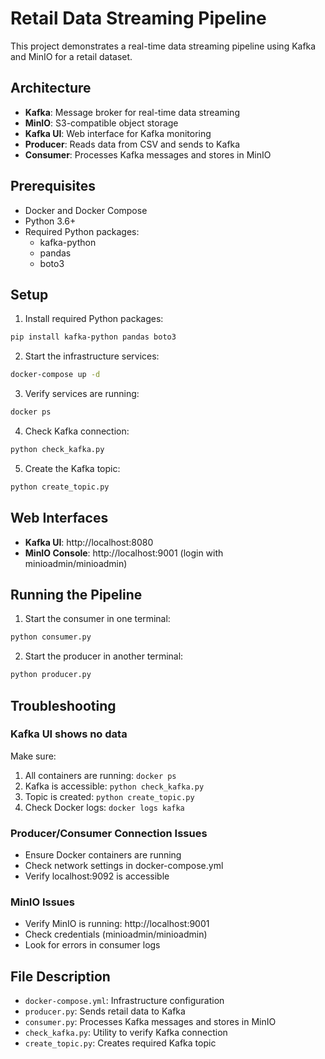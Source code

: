 # Retail Data Streaming Pipeline

This project demonstrates a real-time data streaming pipeline using Kafka and MinIO for a retail dataset.

## Architecture

- **Kafka**: Message broker for real-time data streaming
- **MinIO**: S3-compatible object storage
- **Kafka UI**: Web interface for Kafka monitoring
- **Producer**: Reads data from CSV and sends to Kafka
- **Consumer**: Processes Kafka messages and stores in MinIO

## Prerequisites

- Docker and Docker Compose
- Python 3.6+
- Required Python packages:
  - kafka-python
  - pandas
  - boto3

## Setup

1. Install required Python packages:

```bash
pip install kafka-python pandas boto3
```

2. Start the infrastructure services:

```bash
docker-compose up -d
```

3. Verify services are running:

```bash
docker ps
```

4. Check Kafka connection:

```bash
python check_kafka.py
```

5. Create the Kafka topic:

```bash
python create_topic.py
```

## Web Interfaces

- **Kafka UI**: http://localhost:8080
- **MinIO Console**: http://localhost:9001 (login with minioadmin/minioadmin)

## Running the Pipeline

1. Start the consumer in one terminal:

```bash
python consumer.py
```

2. Start the producer in another terminal:

```bash
python producer.py
```

## Troubleshooting

### Kafka UI shows no data

Make sure:
1. All containers are running: `docker ps`
2. Kafka is accessible: `python check_kafka.py` 
3. Topic is created: `python create_topic.py`
4. Check Docker logs: `docker logs kafka`

### Producer/Consumer Connection Issues

- Ensure Docker containers are running
- Check network settings in docker-compose.yml
- Verify localhost:9092 is accessible

### MinIO Issues

- Verify MinIO is running: http://localhost:9001
- Check credentials (minioadmin/minioadmin)
- Look for errors in consumer logs

## File Description

- `docker-compose.yml`: Infrastructure configuration
- `producer.py`: Sends retail data to Kafka
- `consumer.py`: Processes Kafka messages and stores in MinIO
- `check_kafka.py`: Utility to verify Kafka connection
- `create_topic.py`: Creates required Kafka topic 